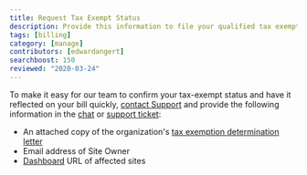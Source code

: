 ```yaml
---
title: Request Tax Exempt Status
description: Provide this information to file your qualified tax exempt status with Pantheon.
tags: [billing]
category: [manage]
contributors: [edwardangert]
searchboost: 150
reviewed: "2020-03-24"
---
```


To make it easy for our team to confirm your tax-exempt status and have it reflected on your bill quickly, [contact Support](/support) and provide the following information in the [chat](/support#real-time-chat-support) or [support ticket](/support#ticket-support):

- An attached copy of the organization's [tax exemption determination letter](https://www.irs.gov/charities-non-profits/exempt-organizations-affirmation-letters)
- Email address of Site Owner
- [Dashboard](/sites) URL of affected sites
